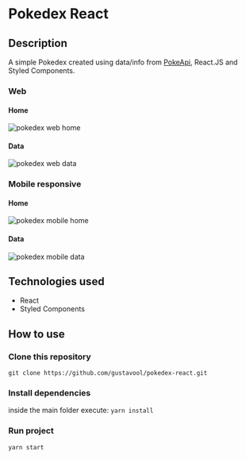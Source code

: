 # Pokedex React

## Description

A simple Pokedex created using data/info from [PokeApi](https://pokeapi.co), React.JS and Styled Components.

### Web

#### Home

<img alt="pokedex web home" src="https://i.ibb.co/278SFh9/print-home-web.jpg" />

#### Data

<img alt="pokedex web data" src="https://i.ibb.co/t4Kwzjm/print-data-web.jpg" />

### Mobile responsive

#### Home

<img alt="pokedex mobile home" src="https://i.ibb.co/wrnsWsq/print-home-mobile.jpg" />

#### Data

<img alt="pokedex mobile data" src="https://i.ibb.co/c6CmrKL/print-data-mobile.jpg" />

## Technologies used

- React
- Styled Components

## How to use

### Clone this repository

`git clone https://github.com/gustavool/pokedex-react.git`

### Install dependencies

inside the main folder execute: `yarn install`

### Run project

`yarn start`
